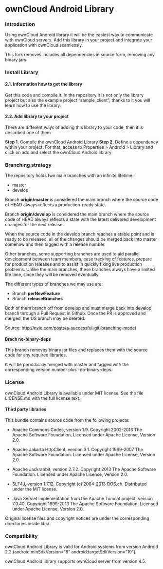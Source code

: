 # ownCloud Android Library 

### Introduction
Using ownCloud Android library it will be the easiest way to communicate with ownCloud servers.
Add this library in your project and integrate your application with ownCloud seamlessly.

This fork removes includes all dependencies in source form, removing any binary jars.

### Install Library
#### 2.1. Information how to get the library

Get this code and compile it. In the repository it is not only the library project but also the example project “sample_client”; thanks to it you will learn how to use the library.

#### 2.2. Add library to your project
There are different ways of adding this library to your code, then it is described one of them

__Step 1.__ Compile the ownCloud Android Library
__Step 2.__ Define a dependency within your project. For that, access to Properties > Android > Library and click on add and select the ownCloud Android library

###  Branching strategy

The repository holds two main branches with an infinite lifetime:

- master
- develop 

Branch __origin/master__ is considered the main branch where the source code of HEAD always reflects a production-ready state.

Branch __origin/develop__ is considered the main branch where the source code of HEAD always reflects a state with the latest delivered development changes for the next release.

When the source code in the develop branch reaches a stable point and is ready to be released, all of the changes should be merged back into master somehow and then tagged with a release number. 

Other branches, some supporting branches are used to aid parallel development between team members, ease tracking of features, prepare for production releases and to assist in quickly fixing live production problems. Unlike the main branches, these branches always have a limited life time, since they will be removed eventually.

The different types of branches we may use are:

- Branch __perNewFeature__    
- Branch  __releaseBranches__

Both of them branch off from develop and must merge back into develop branch through a Pull Request in Github. Once the PR is approved and merged, the US branch may be deleted.

Source: http://nvie.com/posts/a-successful-git-branching-model 

#### Brach no-binary-deps

This branch removes binary jar files and replaces them with the source code for any required libraries.

It will be periodically merged with master and tagged with the corresponding version number plus -no-binary-deps.

###  License

ownCloud Android Library is available under MIT license. See the file LICENSE.md with the full license text. 

#### Third party libraries

This bundle contains source code from the following projects:

* Apache Commons Codec, version 1.9. Copyright 2002-2013 The Apache Software Foundation. Licensed under Apache License, Version 2.0.

* Apache Jakarta HttpClient, version 3.1. Copyright 1999-2007 The Apache Software Foundation. Licensed under Apache License, Version 2.0.

* Apache Jackrabbit, version 2.7.2. Copyright 2013 The Apache Software Foundation. Licensed under Apache License, Version 2.0.

* SLF4J, version 1.7.12. Copyright (c) 2004-2013 QOS.ch. Distributed under the MIT license.

* Java Servlet implementation from the Apache Tomcat project, version 7.0.40. Copyright 1999-2013 The Apache Software Foundation. Licensed under Apache License, Version 2.0.

Original license files and copyright notices are under the corresponding directories inside libs/.

### Compatibility

ownCloud Android Library is valid for Android systems from version Android 2.2 (android:minSdkVersion="8" android:targetSdkVersion="19").

ownCloud Android library supports ownCloud server from version 4.5.
